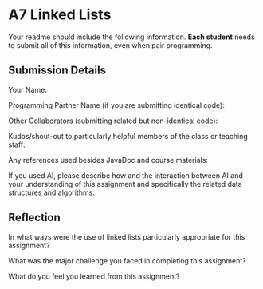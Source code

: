 # A7 Linked Lists

Your readme should include the following information. **Each student** needs to submit all of this information, even when pair programming. 

## Submission Details

Your Name:


Programming Partner Name (if you are submitting identical code):


Other Collaborators (submitting related but non-identical code):


Kudos/shout-out to particularly helpful members of the class or teaching staff:


Any references used besides JavaDoc and course materials:


If you used AI, please describe how and the interaction between AI and your understanding of this assignment and specifically the related data structures and algorithms:

## Reflection

In what ways were the use of linked lists particularly appropriate for this assignment?


What was the major challenge you faced in completing this assignment?


What do you feel you learned from this assignment?


